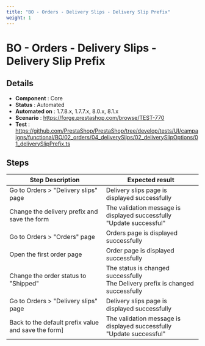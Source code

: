 ```yaml
---
title: "BO - Orders - Delivery Slips - Delivery Slip Prefix"
weight: 1
---
```


# BO - Orders - Delivery Slips - Delivery Slip Prefix
## Details
* **Component** : Core
* **Status** : Automated
* **Automated on** : 1.7.8.x, 1.7.7.x, 8.0.x, 8.1.x
* **Scenario** : https://forge.prestashop.com/browse/TEST-770
* **Test** : https://github.com/PrestaShop/PrestaShop/tree/develop/tests/UI/campaigns/functional/BO/02_orders/04_deliverySlips/02_deliverySlipOptions/01_deliverySlipPrefix.ts

## Steps
| Step Description | Expected result |
| ----- | ----- |
| Go to Orders > "Delivery slips" page | Delivery slips page is displayed successfully |
| Change the delivery prefix and save the form | The validation message is displayed successfully<br>"Update successful" |
| Go to Orders > "Orders" page | Orders page is displayed successfully |
| Open the first order page | Order page is displayed successfully |
| Change the order status to "Shipped" | The status is changed successfully<br>The Delivery prefix is changed successfully |
| Go to Orders > "Delivery slips" page | Delivery slips page is displayed successfully |
| Back to the default prefix value and save the form] | The validation message is displayed successfully<br>"Update successful" |
